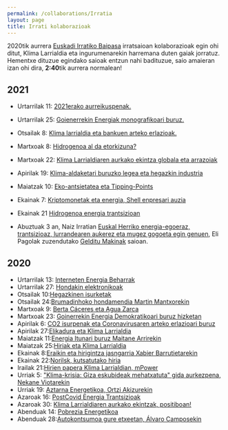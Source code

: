 ```yaml
---
permalink: /collaborations/Irratia
layout: page
title: Irrati kolaborazioak
---
```

2020tik aurrera [Euskadi Irratiko Baipasa](https://www.eitb.eus/eu/irratia/euskadi-irratia/programak/baipasa/) irratsaioan kolaborazioak egin ohi ditut, Klima Larrialdia eta ingurumenarekin harremana duten gaiak jorratuz.
Hementxe dituzue egindako saioak entzun nahi badituzue, saio amaieran izan ohi dira, **2:40**tik aurrera normalean! 

## 2021
- Urtarrilak 11: [2021erako aurreikuspenak.](https://euskalpmdeus-vh.akamaihd.net/multimedia/audios/2021/01/11/2711309/20210111_19110621_0013352572_002_001_BAIPASA__202.mp3)
- Urtarrilak 25: [Goienerrekin Energiak monografikoari buruz.](https://euskalpmdeus-vh.akamaihd.net/multimedia/audios/2021/01/25/2718430/20210125_21253821_0013384051_002_001_BAIPASA__202.mp3)
- Otsailak 8: [Klima larrialdia eta bankuen arteko erlazioak.](https://euskalpmdeus-vh.akamaihd.net/multimedia/audios/2021/02/08/2725068/20210208_19083401_0013415955_002_001_BAIPASA__202.mp3)
- Martxoak 8: [Hidrogenoa al da etorkizuna?](https://euskalpmdeus-vh.akamaihd.net/multimedia/audios/2021/03/08/2738934/20210308_19120322_0013547276_002_001_BAIPASA__202.mp3) 
- Martxoak 22: [Klima Larrialdiaren aurkako ekintza globala eta arrazoiak](https://euskalpmdeus-vh.akamaihd.net/multimedia/audios/2021/03/22/2745518/20210322_19201006_0013579277_002_001_BAIPASA__202.mp3)
- Apirilak 19: [Klima-aldaketari buruzko legea eta hegazkin industria](https://euskalpmdeus-vh.akamaihd.net/multimedia/audios/2021/04/26/2761944/20210426_16145508_0013660387_002_001_BAIPASA__202.mp3)
- Maiatzak 10: [Eko-antsietatea eta Tipping-Points](https://www.eitb.eus/eu/irratia/euskadi-irratia/programak/baipasa/osoa/8040620/klima-aldaketa-ekoantsietatea-eragiten-hasi-da/)
- Ekainak 7: [Kriptomonetak eta energia, Shell enpresari auzia](https://www.eitb.eus/eu/irratia/euskadi-irratia/programak/baipasa/audioak/osoa/8107372/audioa-shell-konpainia-derrigortu-dute-isurketak-45ean-murriztera-/)
- Ekainak 21 [Hidrogenoa energia trantsizioan](https://www.eitb.eus/eu/irratia/euskadi-irratia/programak/baipasa/osoa/8140112/hidrogenoa-izan-daiteke-energia-iturri/)

- Abuztuak 3 an, Naiz Irratian [Euskal Herriko energia-egoeraz, trantsizioaz, lurrandearen aukerez eta mugez gogoeta egin genuen](https://irratia.naiz.eus/eu/info_irratia/20210804/30-plentziako-itsas-estazioa-ezagutu-dugu),  Eli Pagolak zuzendutako [Gelditu Makinak](https://irratia.naiz.eus/eu/list_irratia/gelditu-makinak) saioan.

## 2020
- Urtarrilak 13: [Interneten Energia Beharrak](https://euskalpmdeus-vh.akamaihd.net/multimedia/audios/2020/01/13/2546641/20200113_19445524_0012530068_002_001_BAIPASA__202.mp3)
- Urtarrilak 27: [Hondakin elektronikoak](https://euskalpmdeus-vh.akamaihd.net/multimedia/audios/2020/01/27/2553886/20200127_19342313_0012557855_002_001_BAIPASA__202.mp3)
- Otsailak 10:[Hegazkinen isurketak](https://euskalpmdeus-vh.akamaihd.net/multimedia/audios/2020/02/10/2560850/20200210_19380712_0012587994_002_001_BAIPASA__202.mp3)
- Otsailak 24:[Brumadinhoko hondamendia Martin Mantxorekin](https://euskalpmdeus-vh.akamaihd.net/multimedia/audios/2020/02/24/2567520/20200224_19402713_0012616817_002_001_BAIPASA__202.mp3)
- Martxoak 9: [Berta Cáceres eta Agua Zarca](https://euskalpmdeus-vh.akamaihd.net/multimedia/audios/2020/03/09/2575477/20200309_19370219_0012654409_002_001_BAIPASA__202.mp3)
- Martxoak 23: [Goinerrekin Energia Demokratikoari buruz hizketan](https://euskalpmdeus-vh.akamaihd.net/multimedia/audios/2020/03/23/2581358/20200323_20165202_0012681869_002_001_BAIPASA__202.mp3)
- Apirilak 6: [CO2 isurpenak eta Coronavirusaren arteko erlazioari buruz](https://euskalpmdeus-vh.akamaihd.net/multimedia/audios/2020/04/07/2588171/20200407_19504107_0012709610_002_001_BAIPASA__202.mp3)
- Apirilak 27:[Elikadura eta Klima Larrialdia](https://euskalpmdeus-vh.akamaihd.net/multimedia/audios/2020/04/27/2596969/20200427_19370718_0012747004_002_001_BAIPASA__202.mp3)
- Maiatzak 11:[Energia Itunari buruz Maitane Arrirekin](https://euskalpmdeus-vh.akamaihd.net/multimedia/audios/2020/05/11/2603236/20200511_19203605_0012774805_002_001_BAIPASA__202.mp3)
- Maiatzak 25:[Hiriak eta Klima Larrialdia](https://euskalpmdeus-vh.akamaihd.net/multimedia/audios/2020/05/25/2609503/20200525_19431309_0012804646_002_001_BAIPASA__202.mp3)
- Ekainak 8:[Eraikin eta hirigintza jasngarria Xabier Barrutietarekin](https://euskalpmdeus-vh.akamaihd.net/multimedia/audios/2020/06/09/2616162/20200609_15333315_0012849433_002_001_BAIPASA__202.mp3)
- Ekainak 22:[Norilsk, kutsatutako hiria](https://euskalpmdeus-vh.akamaihd.net/multimedia/audios/2020/06/22/2621912/20200622_19280207_0012882023_002_001_BAIPASA__202.mp3)
- Irailak 21:[Hirien papera Klima Larrialdian, mPower](https://euskalpmdeus-vh.akamaihd.net/multimedia/audios/2020/09/21/2654272/20200921_19234417_0013046715_002_001_BAIPASA__202.mp3)
- Urriak 5: ["Klima-krisia: Giza eskubideak mehatxatuta" gida aurkezpena, Nekane Viotarekin](https://euskalpmdeus-vh.akamaihd.net/multimedia/audios/2020/10/05/2660905/20201005_19170307_0013077575_002_001_BAIPASA__202.mp3)
- Urriak 19: [Aztarna Energetikoa, Ortzi Akizurekin](https://euskalpmdeus-vh.akamaihd.net/multimedia/audios/2020/10/19/2671932/20201019_19095318_0013108271_002_001_BAIPASA__202.mp3)
- Azaroak 16: [PostCovid Energia Trantsizioak](https://euskalpmdeus-vh.akamaihd.net/multimedia/audios/2020/11/16/2685492/20201116_19233104_0013216501_002_001_BAIPASA__202.mp3)
- Azaroak 30: [Klima Larrialdiaren aurkako ekintzak, positiboan!](https://euskalpmdeus-vh.akamaihd.net/multimedia/audios/2020/11/30/2692773/20201130_19180813_0013257346_002_001_BAIPASA__202.mp3)
- Abenduak 14: [Pobrezia Energetikoa](https://euskalpmdeus-vh.akamaihd.net/multimedia/audios/2020/12/14/2699864/20201214_19095203_0013289306_002_001_BAIPASA__202.mp3)
- Abenduak 28:[Autokontsumoa gure etxeetan, Álvaro Camposekin](https://euskalpmdeus-vh.akamaihd.net/multimedia/audios/2021/01/04/2708463/20210104_20135513_0013335870_002_001_BAIPASA__202.mp3)




